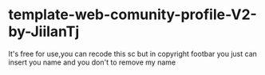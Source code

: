 # template-web-comunity-profile-V2-by-JiilanTj
It's free for use,you can recode this sc but in copyright footbar you just can insert you name and you don't to remove my name

